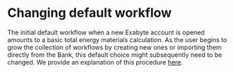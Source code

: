 # Changing default workflow

The initial default workflow when a new Exabyte account is opened amounts to a basic total energy materials calculation. As the user begins to grow the collection of workflows by creating new ones or importing them directly from the Bank, this default choice might subsequently need to be changed. We provide an explanation of this procedure [here](/general/actions/set-default.md).

